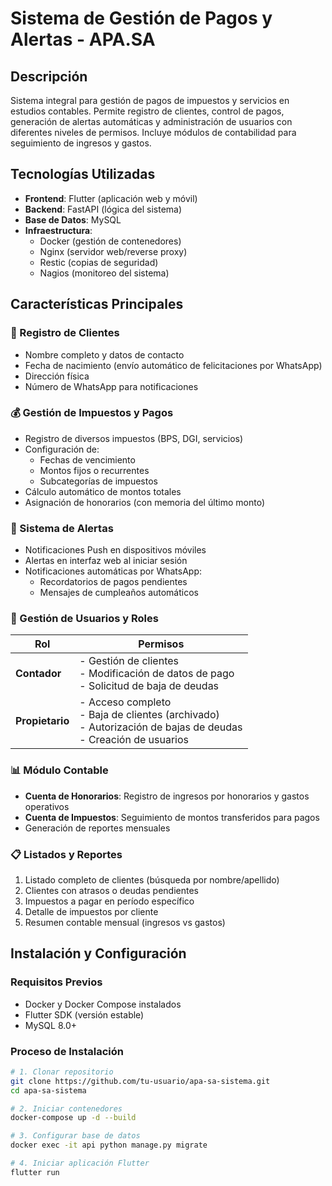 # Sistema de Gestión de Pagos y Alertas - APA.SA

## Descripción
Sistema integral para gestión de pagos de impuestos y servicios en estudios contables. Permite registro de clientes, control de pagos, generación de alertas automáticas y administración de usuarios con diferentes niveles de permisos. Incluye módulos de contabilidad para seguimiento de ingresos y gastos.

## Tecnologías Utilizadas
- **Frontend**: Flutter (aplicación web y móvil)
- **Backend**: FastAPI (lógica del sistema)
- **Base de Datos**: MySQL
- **Infraestructura**: 
  - Docker (gestión de contenedores)
  - Nginx (servidor web/reverse proxy)
  - Restic (copias de seguridad)
  - Nagios (monitoreo del sistema)

## Características Principales

### 👥 Registro de Clientes
- Nombre completo y datos de contacto
- Fecha de nacimiento (envío automático de felicitaciones por WhatsApp)
- Dirección física
- Número de WhatsApp para notificaciones

### 💰 Gestión de Impuestos y Pagos
- Registro de diversos impuestos (BPS, DGI, servicios)
- Configuración de:
  - Fechas de vencimiento
  - Montos fijos o recurrentes
  - Subcategorías de impuestos
- Cálculo automático de montos totales
- Asignación de honorarios (con memoria del último monto)

### 🔔 Sistema de Alertas
- Notificaciones Push en dispositivos móviles
- Alertas en interfaz web al iniciar sesión
- Notificaciones automáticas por WhatsApp:
  - Recordatorios de pagos pendientes
  - Mensajes de cumpleaños automáticos

### 👤 Gestión de Usuarios y Roles
| Rol          | Permisos                                                                 |
|--------------|--------------------------------------------------------------------------|
| **Contador** | - Gestión de clientes<br>- Modificación de datos de pago<br>- Solicitud de baja de deudas |
| **Propietario** | - Acceso completo<br>- Baja de clientes (archivado)<br>- Autorización de bajas de deudas<br>- Creación de usuarios |

### 📊 Módulo Contable
- **Cuenta de Honorarios**: Registro de ingresos por honorarios y gastos operativos
- **Cuenta de Impuestos**: Seguimiento de montos transferidos para pagos
- Generación de reportes mensuales

### 📋 Listados y Reportes
1. Listado completo de clientes (búsqueda por nombre/apellido)
2. Clientes con atrasos o deudas pendientes
3. Impuestos a pagar en período específico
4. Detalle de impuestos por cliente
5. Resumen contable mensual (ingresos vs gastos)

## Instalación y Configuración

### Requisitos Previos
- Docker y Docker Compose instalados
- Flutter SDK (versión estable)
- MySQL 8.0+

### Proceso de Instalación
```bash
# 1. Clonar repositorio
git clone https://github.com/tu-usuario/apa-sa-sistema.git
cd apa-sa-sistema

# 2. Iniciar contenedores
docker-compose up -d --build

# 3. Configurar base de datos
docker exec -it api python manage.py migrate

# 4. Iniciar aplicación Flutter
flutter run